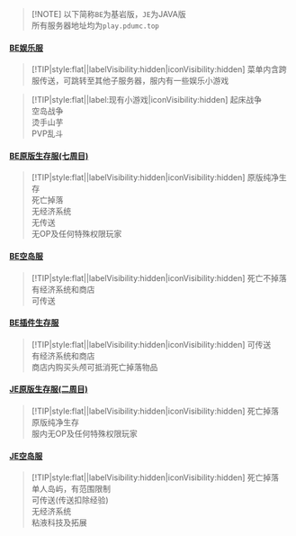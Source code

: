 >[!NOTE] 以下简称`BE`为基岩版，`JE`为JAVA版  
所有服务器地址均为`play.pdumc.top`

#### [BE娱乐服](servers/19132/)
> [!TIP|style:flat||labelVisibility:hidden|iconVisibility:hidden] 菜单内含跨服传送，可跳转至其他子服务器，服内有一些娱乐小游戏

> [!TIP|style:flat||label:现有小游戏|iconVisibility:hidden] 
> 起床战争  
> 空岛战争  
> 烫手山芋  
> PVP乱斗  

#### [BE原版生存服(七周目)](servers/19133/)
> [!TIP|style:flat||labelVisibility:hidden|iconVisibility:hidden]
> 原版纯净生存  
> 死亡掉落  
> 无经济系统  
> 无传送  
> 无OP及任何特殊权限玩家

#### [BE空岛服](servers/54056/)
> [!TIP|style:flat||labelVisibility:hidden|iconVisibility:hidden] 
> 死亡不掉落  
> 有经济系统和商店  
> 可传送  

#### [BE插件生存服](servers/19134/)
> [!TIP|style:flat||labelVisibility:hidden|iconVisibility:hidden]
> 可传送  
> 有经济系统和商店  
> 商店内购买头颅可抵消死亡掉落物品  

#### [JE原版生存服(二周目)](servers/25565/)
> [!TIP|style:flat||labelVisibility:hidden|iconVisibility:hidden]
> 死亡掉落  
> 原版纯净生存  
> 服内无OP及任何特殊权限玩家

#### [JE空岛服](servers/25566/)
> [!TIP|style:flat||labelVisibility:hidden|iconVisibility:hidden]
> 死亡掉落  
> 单人岛屿，有范围限制  
> 可传送(传送扣除经验)  
> 无经济系统  
> 粘液科技及拓展  
